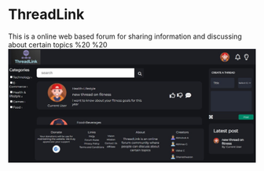 # ThreadLink 
This is a online web based forum for sharing information and discussing about certain topics
%20
%20
![Threadlink Preview](images/threadlink%20preview.jpg)
